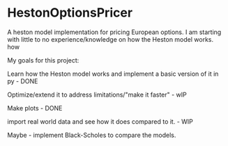 # HestonOptionsPricer
A heston model implementation for pricing European options. I am starting with little to no experience/knowledge on how the Heston model works.
how 

My goals for this project:

Learn how the Heston model works and implement a basic version of it in py - DONE

Optimize/extend it to address limitations/"make it faster" - wIP

Make plots - DONE

import real world data and see how it does compared to it. - WIP

Maybe - implement Black-Scholes to compare the models.
